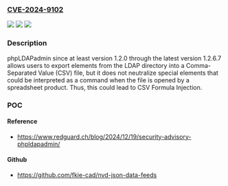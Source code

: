 ### [CVE-2024-9102](https://cve.mitre.org/cgi-bin/cvename.cgi?name=CVE-2024-9102)
![](https://img.shields.io/static/v1?label=Product&message=phpLDAPadmin&color=blue)
![](https://img.shields.io/static/v1?label=Version&message=n%2Fa&color=blue)
![](https://img.shields.io/static/v1?label=Vulnerability&message=CWE-1236%20Improper%20Neutralization%20of%20Formula%20Elements%20in%20a%20CSV%20File&color=brighgreen)

### Description

phpLDAPadmin since at least version 1.2.0 through the latest version 1.2.6.7 allows users to export elements from the LDAP directory into a Comma-Separated Value (CSV) file, but it does not neutralize special elements that could be interpreted as a command when the file is opened by a spreadsheet product. Thus, this could lead to CSV Formula Injection.

### POC

#### Reference
- https://www.redguard.ch/blog/2024/12/19/security-advisory-phpldapadmin/

#### Github
- https://github.com/fkie-cad/nvd-json-data-feeds

